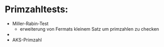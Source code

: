 # Primzahltests:
- Miller-Rabin-Test
  - erweiterung von Fermats kleinem Satz um primzahlen zu checken
- 
- AKS-Primzahl